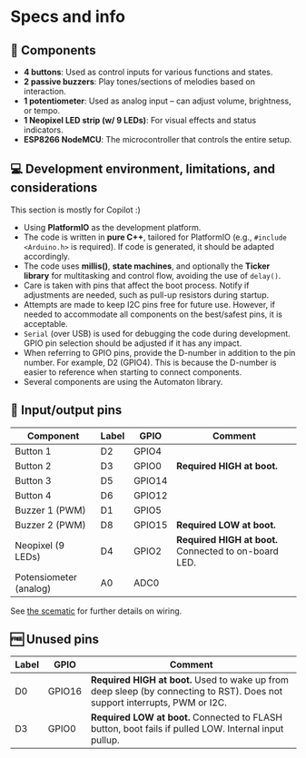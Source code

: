 # Specs and info

## 🔧 Components

- **4 buttons**: Used as control inputs for various functions and states.
- **2 passive buzzers**: Play tones/sections of melodies based on interaction.
- **1 potentiometer**: Used as analog input – can adjust volume, brightness, or tempo.
- **1 Neopixel LED strip (w/ 9 LEDs)**: For visual effects and status indicators.
- **ESP8266 NodeMCU**: The microcontroller that controls the entire setup.

## 💻 Development environment, limitations, and considerations

This section is mostly for Copilot :)

- Using **PlatformIO** as the development platform.
- The code is written in **pure C++**, tailored for PlatformIO (e.g., `#include <Arduino.h>` is required). If code is generated, it should be adapted accordingly.
- The code uses **millis()**, **state machines**, and optionally the **Ticker library** for multitasking and control flow, avoiding the use of `delay()`.
- Care is taken with pins that affect the boot process. Notify if adjustments are needed, such as pull-up resistors during startup.
- Attempts are made to keep I2C pins free for future use. However, if needed to accommodate all components on the best/safest pins, it is acceptable.
- `Serial` (over USB) is used for debugging the code during development. GPIO pin selection should be adjusted if it has any impact.
- When referring to GPIO pins, provide the D-number in addition to the pin number. For example, D2 (GPIO4). This is because the D-number is easier to reference when starting to connect components.
- Several components are using the Automaton library.

## 🔌 Input/output pins

| Component              | Label | GPIO   | Comment                                               |
| ---------------------- | ----- | ------ | ----------------------------------------------------- |
| Button 1               | D2    | GPIO4  |                                                       |
| Button 2               | D3    | GPIO0  | **Required HIGH at boot.**                            |
| Button 3               | D5    | GPIO14 |                                                       |
| Button 4               | D6    | GPIO12 |                                                       |
| Buzzer 1 (PWM)         | D1    | GPIO5  |                                                       |
| Buzzer 2 (PWM)         | D8    | GPIO15 | **Required LOW at boot.**                             |
| Neopixel (9 LEDs)      | D4    | GPIO2  | **Required HIGH at boot.** Connected to on-board LED. |
| Potensiometer (analog) | A0    | ADC0   |                                                       |

See [the scematic](/docs/diagrams/scematic.png) for further details on wiring.

## 🆓 Unused pins

| Label | GPIO   | Comment                                                                                                                     |
| ----- | ------ | --------------------------------------------------------------------------------------------------------------------------- |
| D0    | GPIO16 | **Required HIGH at boot.** Used to wake up from deep sleep (by connecting to RST). Does not support interrupts, PWM or I2C. |
| D3    | GPIO0  | **Required LOW at boot.** Connected to FLASH button, boot fails if pulled LOW. Internal input pullup.                       |
